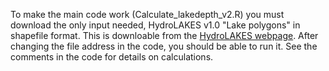 To make the main code work (Calculate_lakedepth_v2.R) you must download the only input needed, HydroLAKES v1.0 "Lake polygons" in shapefile format. This is downloable from the [HydroLAKES webpage](https://www.hydrosheds.org/page/hydrolakes).
After changing the file address in the code, you should be able to run it. See the comments in the code for details on calculations.

